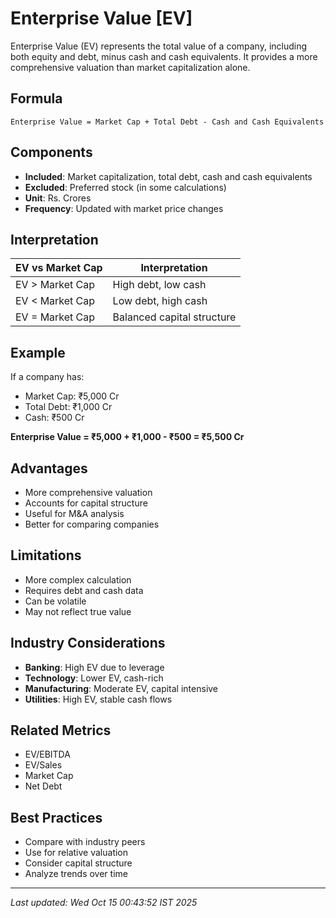 # Enterprise Value [EV]


Enterprise Value (EV) represents the total value of a company, including both equity and debt, minus cash and cash equivalents. It provides a more comprehensive valuation than market capitalization alone.

## Formula
```text
Enterprise Value = Market Cap + Total Debt - Cash and Cash Equivalents
```

## Components
- **Included**: Market capitalization, total debt, cash and cash equivalents
- **Excluded**: Preferred stock (in some calculations)
- **Unit**: Rs. Crores
- **Frequency**: Updated with market price changes

## Interpretation
| EV vs Market Cap | Interpretation |
|------------------|----------------|
| EV > Market Cap | High debt, low cash |
| EV < Market Cap | Low debt, high cash |
| EV = Market Cap | Balanced capital structure |

## Example
If a company has:
- Market Cap: ₹5,000 Cr
- Total Debt: ₹1,000 Cr
- Cash: ₹500 Cr

**Enterprise Value = ₹5,000 + ₹1,000 - ₹500 = ₹5,500 Cr**

## Advantages
- More comprehensive valuation
- Accounts for capital structure
- Useful for M&A analysis
- Better for comparing companies

## Limitations
- More complex calculation
- Requires debt and cash data
- Can be volatile
- May not reflect true value

## Industry Considerations
- **Banking**: High EV due to leverage
- **Technology**: Lower EV, cash-rich
- **Manufacturing**: Moderate EV, capital intensive
- **Utilities**: High EV, stable cash flows

## Related Metrics
- EV/EBITDA
- EV/Sales
- Market Cap
- Net Debt

## Best Practices
- Compare with industry peers
- Use for relative valuation
- Consider capital structure
- Analyze trends over time

---
*Last updated: Wed Oct 15 00:43:52 IST 2025*
